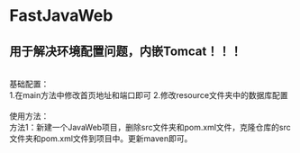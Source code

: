 # FastJavaWeb
## 用于解决环境配置问题，内嵌Tomcat！！！
<br />
基础配置：
<br/>
  1.在main方法中修改首页地址和端口即可
  2.修改resource文件夹中的数据库配置<br /><br />
使用方法：<br />
  方法1：新建一个JavaWeb项目，删除src文件夹和pom.xml文件，克隆仓库的src文件夹和pom.xml文件到项目中。更新maven即可。

